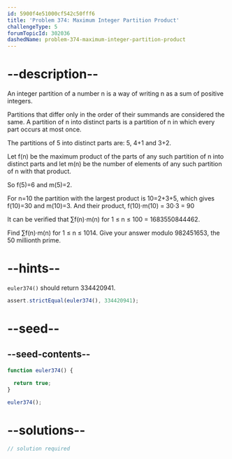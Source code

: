 ```yaml
---
id: 5900f4e51000cf542c50fff6
title: 'Problem 374: Maximum Integer Partition Product'
challengeType: 5
forumTopicId: 302036
dashedName: problem-374-maximum-integer-partition-product
---
```


# --description--

An integer partition of a number n is a way of writing n as a sum of positive integers.

Partitions that differ only in the order of their summands are considered the same. A partition of n into distinct parts is a partition of n in which every part occurs at most once.

The partitions of 5 into distinct parts are: 5, 4+1 and 3+2.

Let f(n) be the maximum product of the parts of any such partition of n into distinct parts and let m(n) be the number of elements of any such partition of n with that product.

So f(5)=6 and m(5)=2.

For n=10 the partition with the largest product is 10=2+3+5, which gives f(10)=30 and m(10)=3. And their product, f(10)·m(10) = 30·3 = 90

It can be verified that ∑f(n)·m(n) for 1 ≤ n ≤ 100 = 1683550844462.

Find ∑f(n)·m(n) for 1 ≤ n ≤ 1014. Give your answer modulo 982451653, the 50 millionth prime.

# --hints--

`euler374()` should return 334420941.

```js
assert.strictEqual(euler374(), 334420941);
```

# --seed--

## --seed-contents--

```js
function euler374() {

  return true;
}

euler374();
```

# --solutions--

```js
// solution required
```
